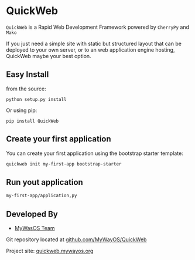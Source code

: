 QuickWeb
========

`QuickWeb` is a Rapid Web Development Framework powered by `CherryPy` and `Mako`

If you just need a simple site with static but structured layout that can be deployed to your own server, or to
an web application engine hosting, QuickWeb maybe your best option.

Easy Install
------------
from the source:

    python setup.py install

Or using pip:

    pip install QuickWeb

Create your first application
-----------------------------
You can create your first application using the bootstrap starter template:
```sh
quickweb init my-first-app bootstrap-starter
```

Run yout application
---------------------
```sh
my-first-app/application,py
```


Developed By
------------

* [MyWasOS Team](//github.com/MyWayOS)

Git repository located at
[github.com/MyWayOS/QuickWeb](//github.com/MyWayOS/QuickWeb)

Project site:
[quickweb.mywayos.org](//quickweb.mywayos.org)

